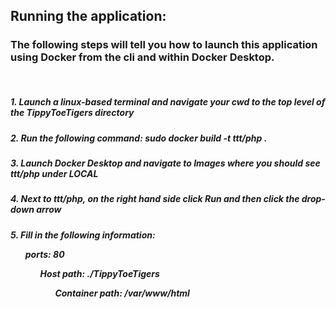 ## Running the application:

### The following steps will tell you how to launch this application using Docker from the cli and within Docker Desktop.
<br>
<h5> 1. Launch a linux-based terminal and navigate your cwd to the top level of the TippyToeTigers directory <br>
<h5> 2. Run the following command: sudo docker build -t ttt/php . <br>
<h5> 3. Launch Docker Desktop and navigate to Images where you should see ttt/php under LOCAL <br> 
<h5> 4. Next to ttt/php, on the right hand side click Run and then click the drop-down arrow <br> 
<h5> 5. Fill in the following information: <br> 
  <ul> ports: 80
  <ul> Host path: ./TippyToeTigers
  <ul> Container path: /var/www/html
